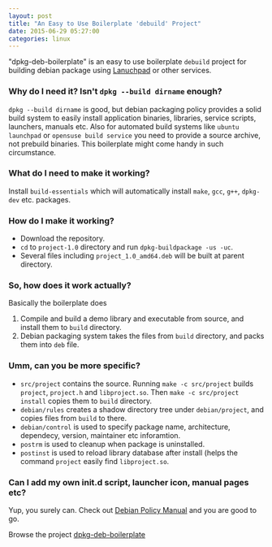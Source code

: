 ```yaml
---
layout: post
title: "An Easy to Use Boilerplate 'debuild' Project"
date: 2015-06-29 05:27:00
categories: linux
---
```


"dpkg-deb-boilerplate" is an easy to use boilerplate `debuild` project for building debian package using [Lanuchpad](https://launchpad.net) or other services.

### Why do I need it? Isn't `dpkg --build dirname` enough?

`dpkg --build dirname` is good, but debian packaging policy provides a solid build system to easily install application binaries, libraries, service scripts, launchers, manuals etc. Also for automated build systems like `ubuntu launchpad` or `opensuse build service` you need to provide a source archive, not prebuild binaries. This boilerplate might come handy in such circumstance.

### What do I need to make it working?

Install `build-essentials` which will automatically install `make`, `gcc`, `g++`, `dpkg-dev` etc. packages.

### How do I make it working?

* Download the repository.
* `cd` to `project-1.0` directory and run `dpkg-buildpackage -us -uc`.
* Several files including `project_1.0_amd64.deb` will be built at parent directory.

### So, how does it work actually?

Basically the boilerplate does

1. Compile and build a demo library and executable from source, and install them to `build` directory.
2. Debian packaging system takes the files from `build` directory, and packs them into `deb` file.

### Umm, can you be more specific?

* `src/project` contains the source. Running `make -c src/project` builds `project`, `project.h` and `libproject.so`. Then `make -c src/project install` copies them to `build` directory.
* `debian/rules` creates a shadow directory tree under `debian/project`, and copies files from `build` to there.
* `debian/control` is used to specify package name, architecture, dependecy, version, maintainer etc inforamtion.
* `postrm` is used to cleanup when package is uninstalled.
* `postinst` is used to reload library database after install (helps the command `project` easily find `libproject.so`.


### Can I add my own init.d script, launcher icon, manual pages etc?

Yup, you surely can. Check out [Debian Policy Manual](https://www.debian.org/doc/debian-policy/) and you are good to go.

<div class="well">
  Browse the project <i class="icon-github"></i> <a href="https://github.com/minhazul-haque/dpkg-deb-boilerplate">dpkg-deb-boilerplate</a>
</div>

